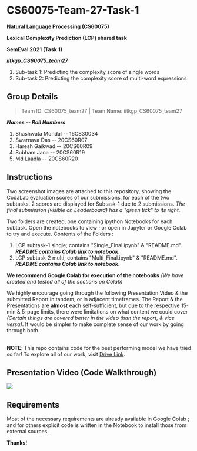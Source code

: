 # CS60075-Team-27-Task-1
**Natural Language Processing (CS60075)**

**Lexical Complexity Prediction (LCP) shared task**

**SemEval 2021 (Task 1)**
 
**_iitkgp_CS60075_team27_**
 
1. Sub-task 1: Predicting the complexity score of single words
2. Sub-task 2: Predicting the complexity score of multi-word expressions

## Group Details
> Team ID: CS60075_team27 | 
> Team Name: iitkgp_CS60075_team27

***Names -- Roll Numbers***
1. Shashwata Mondal -- 16CS30034
2. Swarnava Das -- 20CS60R07
3. Haresh Gaikwad -- 20CS60R09
4. Subham Jana -- 20CS60R19
5. Md Laadla -- 20CS60R20


## Instructions

Two screenshot images are attached to this repository, showing the CodaLab evaluation scores of our submissions, for each of the two subtasks. 2 scores are displayed for Subtask-1 due to 2 submissions. *The final submission (visible on Leaderboard) has a "green tick" to its right*.

Two folders are created, one containing ipython Notebooks for each subtask. Open the notebooks to view ; or open in Jupyter or Google Colab to try and execute. Contents of the Folders : 
1. LCP subtask-1 single; contains "Single_Final.ipynb" & "README.md". ***README contains Colab link to notebook.***
2. LCP subtask-2 multi; contains "Multi_Final.ipynb" & "README.md". ***README contains Colab link to notebook.***

**We recommend Google Colab for execution of the notebooks** *(We have created and tested all of the sections on Colab)*

We highly encourage going through the following Presentation Video & the submitted Report in tandem, or in adjacent timeframes. The Report & the Presentations are **almost** each self-sufficient, but due to the respective 15-min & 5-page limits, there were limitations on what content we could cover *(Certain things are covered better in the video than the report, & vice versa)*. It would be simpler to make complete sense of our work by going through both.
<br><br>

**NOTE**: This repo contains code for the best performing model we have tried so far! To explore all of our work, visit [Drive Link](https://drive.google.com/drive/folders/13FLrsgNh_AiGIdTF1OtO78vDdsIjQ416?usp=sharing).

## Presentation Video (Code Walkthrough)
[![](http://img.youtube.com/vi/Yc4yAQRII7A/sddefault.jpg)](https://www.youtube.com/embed/Yc4yAQRII7A "Watch on YouTube")


## Requirements
Most of the necessary requirements are already available in Google Colab ; and for others explicit code is written in the Notebook to install those from external sources.

**Thanks!**
